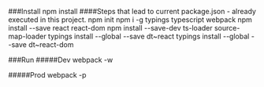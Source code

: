 ###Install
npm install
####Steps that lead to current package.json - already executed in this project.
npm init
npm i -g typings typescript webpack
npm install --save react react-dom
npm install --save-dev ts-loader source-map-loader
typings install --global --save dt~react
typings install --global --save dt~react-dom

###Run
#####Dev
webpack -w

#####Prod
webpack -p
